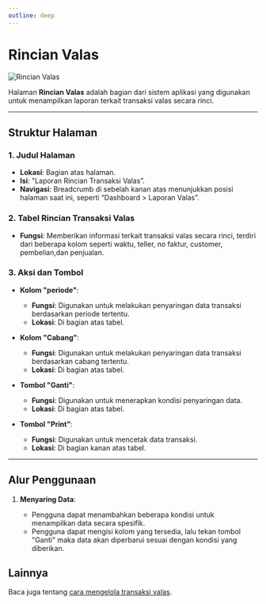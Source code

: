 ```yaml
---
outline: deep
---
```


# Rincian Valas

![Rincian Valas](/rincian-valas.png)

Halaman **Rincian Valas** adalah bagian dari sistem aplikasi yang digunakan untuk menampilkan laporan terkait transaksi valas secara rinci.

---

## Struktur Halaman

### 1. **Judul Halaman**

- **Lokasi**: Bagian atas halaman.
- **Isi**: "Laporan Rincian Transaksi Valas”.
- **Navigasi**: Breadcrumb di sebelah kanan atas menunjukkan posisi halaman saat ini, seperti “Dashboard > Laporan Valas”.

### 2. **Tabel Rincian Transaksi Valas**

- **Fungsi**: Memberikan informasi terkait transaksi valas secara rinci, terdiri dari beberapa kolom seperti waktu, teller, no faktur, customer, pembelian,dan penjualan.

### 3. **Aksi dan Tombol**

- **Kolom "periode"**:

  - **Fungsi**: Digunakan untuk melakukan penyaringan data transaksi berdasarkan periode tertentu.
  - **Lokasi**: Di bagian atas tabel.

- **Kolom "Cabang"**:

  - **Fungsi**: Digunakan untuk melakukan penyaringan data transaksi berdasarkan cabang tertentu.
  - **Lokasi**: Di bagian atas tabel.

- **Tombol "Ganti"**:

  - **Fungsi**: Digunakan untuk menerapkan kondisi penyaringan data.
  - **Lokasi**: Di bagian atas tabel.

- **Tombol "Print"**:

  - **Fungsi**: Digunakan untuk mencetak data transaksi.
  - **Lokasi**: Di bagian kanan atas tabel.

---

## Alur Penggunaan

1. **Menyaring Data**:

   - Pengguna dapat menambahkan beberapa kondisi untuk menampilkan data secara spesifik.
   - Pengguna dapat mengisi kolom yang tersedia, lalu tekan tombol "Ganti" maka data akan diperbarui sesuai dengan kondisi yang diberikan.

## Lainnya

Baca juga tentang [cara mengelola transaksi valas](/transaksi/daftar-valas).
